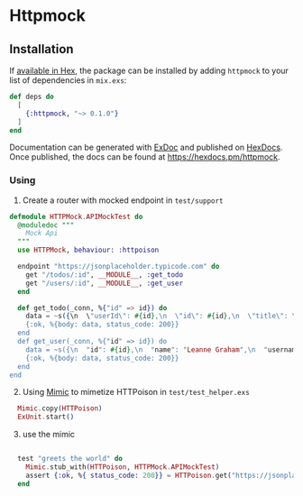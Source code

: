 # Httpmock

## Installation

If [available in Hex](https://hex.pm/docs/publish), the package can be installed
by adding `httpmock` to your list of dependencies in `mix.exs`:

```elixir
def deps do
  [
    {:httpmock, "~> 0.1.0"}
  ]
end
```

Documentation can be generated with [ExDoc](https://github.com/elixir-lang/ex_doc)
and published on [HexDocs](https://hexdocs.pm). Once published, the docs can
be found at <https://hexdocs.pm/httpmock>.


### Using

1. Create a router with mocked endpoint in `test/support`

```elixir
defmodule HTTPMock.APIMockTest do
  @moduledoc """
    Mock Api
  """
  use HTTPMock, behaviour: :httpoison

  endpoint "https://jsonplaceholder.typicode.com" do
    get "/todos/:id", __MODULE__, :get_todo
    get "/users/:id", __MODULE__, :get_user
  end

  def get_todo(_conn, %{"id" => id}) do
    data = ~s({\n  \"userId\": #{id},\n  \"id\": #{id},\n  \"title\": \"delectus aut autem\",\n  \"completed\": false\n})
    {:ok, %{body: data, status_code: 200}}
  end
  def get_user(_conn, %{"id" => id}) do
    data = ~s({\n  "id": #{id},\n  "name": "Leanne Graham",\n  "username": "Bret",\n  "email": "Sincere@april.biz",\n  "address": {\n    "street": "Kulas Light",\n    "suite": "Apt. 556",\n    "city": "Gwenborough",\n    "zipcode": "92998-3874",\n    "geo": {\n      "lat": "-37.3159",\n      "lng": "81.1496"\n    }\n  },\n  "phone": "1-770-736-8031 x56442",\n  "website": "hildegard.org",\n  "company": {\n    "name": "Romaguera-Crona",\n    "catchPhrase": "Multi-layered client-server neural-net",\n    "bs": "harness real-time e-markets"\n  }\n})
    {:ok, %{body: data, status_code: 200}}
  end
end

```
2. Using [Mimic](https://github.com/edgurgel/mimic) to mimetize HTTPoison in `test/test_helper.exs`

```elixir
  Mimic.copy(HTTPoison)
  ExUnit.start()
```

3. use the mimic

```elixir

  test "greets the world" do
    Mimic.stub_with(HTTPoison, HTTPMock.APIMockTest)
    assert {:ok, %{ status_code: 200}} = HTTPoison.get("https://jsonplaceholder.typicode.com/todos/1")
  end

```
